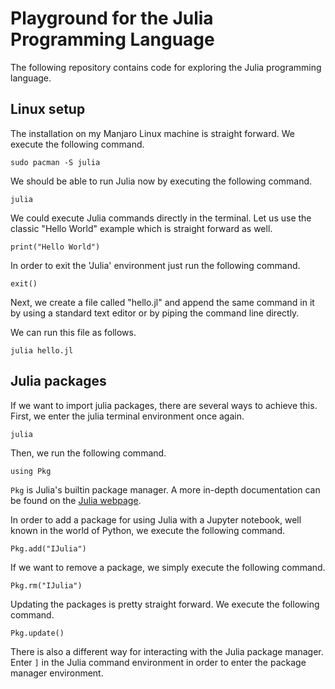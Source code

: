 # Playground for the Julia Programming Language

The following repository contains code for exploring the Julia programming language.

## Linux setup

The installation on my Manjaro Linux machine is straight forward. We execute the following command.

```
sudo pacman -S julia
```

We should be able to run Julia now by executing the following command.

```
julia
```

We could execute Julia commands directly in the terminal. Let us use the classic "Hello World" example which is straight forward as well.

```
print("Hello World")
```

In order to exit the 'Julia' environment just run the following command.

```
exit()
```

Next, we create a file called "hello.jl" and append the same command in it by using a standard text editor or by piping the command line directly.

We can run this file as follows.

```
julia hello.jl
```

## Julia packages

If we want to import julia packages, there are several ways to achieve this. First, we enter the julia terminal environment once again.

```
julia
```

Then, we run the following command.

```
using Pkg
```

`Pkg` is Julia's builtin package manager. A more in-depth documentation can be found on the [Julia webpage](https://docs.julialang.org/en/v1/stdlib/Pkg/).

In order to add a package for using Julia with a Jupyter notebook, well known in the world of Python, we execute the following command.

```
Pkg.add("IJulia")
```

If we want to remove a package, we simply execute the following command.

```
Pkg.rm("IJulia")
```

Updating the packages is pretty straight forward. We execute the following command.

```
Pkg.update()
```

There is also a different way for interacting with the Julia package manager. Enter `]` in the Julia command environment in order to enter the package manager environment.
